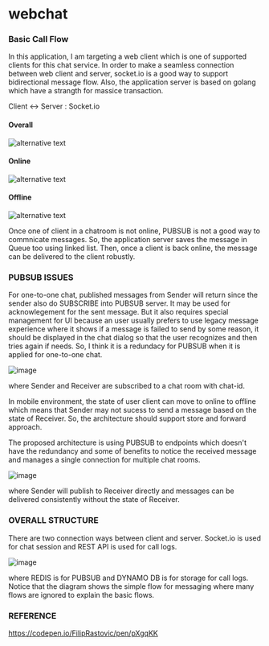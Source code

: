 # webchat

### Basic Call Flow

In this application, I am targeting a web client which is one of supported clients for this chat service.
In order to make a seamless connection between web client and server, socket.io is a good way to support bidirectional message flow. Also, the application server is based on golang which have a strangth for massice transaction. 

Client <-> Server : Socket.io

#### Overall
![alternative text](http://www.plantuml.com/plantuml/png/ZPD1Rzf048Nlyoj6N0AAKj4SUuZY1PIuQGB2H56Fotg05Ok7hiT9QTN_tjqON9CY9LoGt_jctinOlYv5Uwas3ersRk7u1SgrBRRQwmqQfyiIVmE6dz9clVHS5Vc07NjyMbcXLoVndbzgKRb0rJZxdFnRDH7nTbu9fOQBpFuYxCCVEFkNMChE4PQ1Cd4eQ3laYMMtfS79KKwYwSVHqSVHv3tKsO8YYEnbnG1dOiKHTjB2YjLYkUZ0okQ42sQPyqy0ROGz9lj_1M3OEJ8HBV69vibsUwobzv_VF5z2haNFTKauL00_Age8fwDXcc6IuNG8BV_xGt8_1aZmuk9gtnw_uEriDi6RqGoxZfUsw27ihG0DLG3CYimQdxMpkPKT1ArTFhw3fY3eIP0k-_tn7S9_IHa9JZmlhAF0TMDmhnKs7UwPWGwHBQCUF9hwcPeETV-hU9Cu91S56S5koMPDyibo3wBJz7rKsM2QgX4c02hAhwjvqa9XGosUUGDmlDlDgO6F9pu_hxa3fi2JLBx0HcWNgFew6CxJ_PgD7tfOHyON6QpEfbnsZbQ0QBHFK98SiBaswshRCFMUaqVrBSrkCQafWA0sHwgbmrtKwKI0Qoho-1a2_0K0)

#### Online
![alternative text](http://www.plantuml.com/plantuml/png/ZPF1RXen48RlynGZBcaEI8LZ3rNMGDMLcZPYXQeUZNSIh1WFjMTBQTLthxUBHHojL3Y0_Czd_zySk8kYWtHxXqOxz-Zu2F7P-eCEUe_6wHZnDs3wA6sUdm9tlbsmuu1VTrRetwGAWOz3g5oY1fn3I-5rMea4k-s4QiE-iRy8ty8VkBaqHZavIj_1cbuANaue4ClfG8jHbL6qlXvTNOzM_qETzTI3o45s370ZLXpXHEbe3NvmVCJPL7WwmpSF6zLirEtj17Qs9NnabYt_1D16E61r_bK0XfqZ8vPznFf-zkey1_ZUKKUuNYth1gi6rqk0LelUwaYu_FQvkly2KE7qVNyRtw5Xxya8zASKhfSfIoRDObshLIe6DR3pWfsFiAfuTxAFJnCKHfMV7ihJA0e76W0eUXyswbFTV4ILXodDvJawTwjBebumBJdxWy9f08lMD2AXivVsRTQuNCbtIfcgGBBHh6pBQrJZSIbHbggyJY3TZkvauy7faPNo1WKmwf-1KZ_7XNsHZijVY3loRV_t1FWB)

#### Offline

![alternative text](http://www.plantuml.com/plantuml/png/ZPB1QXin48RlynGJNz8S5keSVGXPsIvTQDhY9PGUPUtO5fOrhZGRrorzzqe8iziGg4zYllbcz6lPnoWwI7zmQBHp6ySdY7lhZphe0ngdOyJVW8YejDbl0_U-cxFZWDzsLWXofmw1JmKgbwoYS-WelAQrIB3hNgWnx5lxY_0z_87RuSOePqSOasLoA1XtA13B-KZpjwEyfJRNgylhrVf_ghEUieWSPCS0jsB54KwKZjRW1ySdd5R2rHJVVNrMxREwkvl0pdQ46sPPyqy0ROG3rb1E1M3OEJ9YsKTidgQlwdk07ptrXAlbeccnRd6r0EYqwBMEX8lld-kdBm0rLWzv6cTesFiq3wbACEc9jIdCVDMe9TO0ghZtU7CpsECDaqFSJb0OrML9kIQrOWfDHO3H3NbJUl2dfls8wjzsuWdEyAJtLFL7W5ndhiPGNGXlDlaZLm_iypbAEygQoY7L30D9iFH29Ls71ufHRmcW2CE24kmohWQYHav7phvGE5_4qUjJYuJA40B08_ak_ym0Vm40)

Once one of client in a chatroom is not online, PUBSUB is not a good way to commnicate messages. So, the application server saves the message in Queue too using linked list. Then, once a client is back online, the message can be delivered to the client robustly.

### PUBSUB ISSUES

For one-to-one chat, published messages from Sender will return since the sender also do SUBSCRIBE into PUBSUB server.
It may be used for acknowlegement for the sent message. But it also requires special management for UI because an user usually prefers to use legacy message experience where it shows if a message is failed to send by some reason, it should be displayed in the chat dialog so that the user recognizes and then tries again if needs.
So, I think it is a redundacy for PUBSUB when it is applied for one-to-one chat.

![image](https://user-images.githubusercontent.com/52392004/82962776-2801c100-9ffc-11ea-91bc-ebb94843d553.png)

where Sender and Receiver are subscribed to a chat room with chat-id.

In mobile environment, the state of user client can move to online to offline which means that Sender may not sucess to send a message based on the state of Receiver. So, the architecture should support store and forward approach.

The proposed architecture is using PUBSUB to endpoints which doesn't have the redundancy and some of benefits to notice the received message and manages a single connection for multiple chat rooms.

![image](https://user-images.githubusercontent.com/52392004/82962567-89756000-9ffb-11ea-8e5a-7eb737fd6f37.png)

where Sender will publish to Receiver directly and messages can be delivered consistently without the state of Receiver.

### OVERALL STRUCTURE

There are two connection ways between client and server. Socket.io is used for chat session and REST API is used for call logs.

![image](https://user-images.githubusercontent.com/52392004/82965685-c6455500-a003-11ea-91ed-974b845d856d.png)

where REDIS is for PUBSUB and DYNAMO DB is for storage for call logs. Notice that the diagram shows the simple flow for messaging where many flows are ignored to explain the basic flows.


### REFERENCE

https://codepen.io/FilipRastovic/pen/pXgqKK
